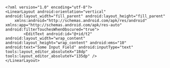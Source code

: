 
    <?xml version="1.0" encoding="utf-8"?>
    <LinearLayout android:orientation="vertical" android:layout_width="fill_parent" android:layout_height="fill_parent"
        xmlns:android="http://schemas.android.com/apk/res/android" xmlns:app="http://schemas.android.com/apk/res-auto" android:filterTouchesWhenObscured="true">
            <EditText android:id="@+id/t2" android:layout_width="wrap_content" android:layout_height="wrap_content" android:ems="10" android:text="Some Input Field" android:inputType="text" tools:layout_editor_absoluteX="18dp" tools:layout_editor_absoluteY="135dp" />
    </LinearLayout>
           